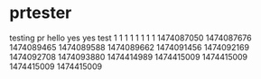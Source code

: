 # prtester
testing pr
hello
yes
yes
test
1
1
1
1
1
1
1
1
1474087050
1474087676
1474089465
1474089588
1474089662
1474091456
1474092169
1474092708
1474093880
1474414989
1474415009
1474415009
1474415009
1474415009
